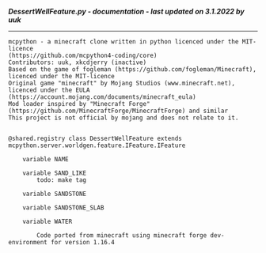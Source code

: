 ***DessertWellFeature.py - documentation - last updated on 3.1.2022 by uuk***
___

    mcpython - a minecraft clone written in python licenced under the MIT-licence 
    (https://github.com/mcpython4-coding/core)
    Contributors: uuk, xkcdjerry (inactive)
    Based on the game of fogleman (https://github.com/fogleman/Minecraft), licenced under the MIT-licence
    Original game "minecraft" by Mojang Studios (www.minecraft.net), licenced under the EULA
    (https://account.mojang.com/documents/minecraft_eula)
    Mod loader inspired by "Minecraft Forge" (https://github.com/MinecraftForge/MinecraftForge) and similar
    This project is not official by mojang and does not relate to it.


    @shared.registry class DessertWellFeature extends mcpython.server.worldgen.feature.IFeature.IFeature

        variable NAME

        variable SAND_LIKE
            todo: make tag

        variable SANDSTONE

        variable SANDSTONE_SLAB

        variable WATER
            
            Code ported from minecraft using minecraft forge dev-environment for version 1.16.4
